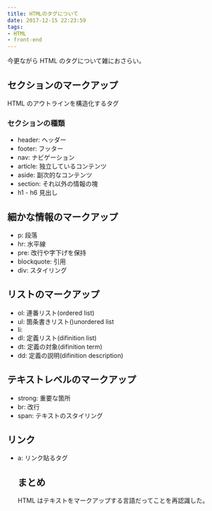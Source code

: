 ```yaml
---
title: HTMLのタグについて
date: 2017-12-15 22:23:59
tags:
- HTML
- front-end
---
```


今更ながら HTML のタグについて雑におさらい。

## セクションのマークアップ

HTML のアウトラインを構造化するタグ

### セクションの種類

* header: ヘッダー
* footer: フッター
* nav: ナビゲーション
* article: 独立しているコンテンツ
* aside: 副次的なコンテンツ
* section: それ以外の情報の塊
* h1 - h6 見出し

## 細かな情報のマークアップ

* p: 段落
* hr: 水平線
* pre: 改行や字下げを保持
* blockquote: 引用
* div: スタイリング

## リストのマークアップ

* ol: 連番リスト(ordered list)
* ul: 箇条書きリスト()unordered list
* li:
* dl: 定義リスト(difinition list)
* dt: 定義の対象(difinition term)
* dd: 定義の説明(difinition description)

## テキストレベルのマークアップ

* strong: 重要な箇所
* br: 改行
* span: テキストのスタイリング

## リンク

* a: リンク貼るタグ
  ## まとめ
  HTML はテキストをマークアップする言語だってことを再認識した。
